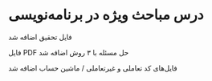 # درس مباحث ویژه در برنامه‌نویسی


فایل تحقیق اضافه شد

فایل PDF حل مسئله با ۳ روش اضافه شد

 فایل‌های کد تعاملی و غیر‌تعاملی / ماشین حساب اضافه شد
